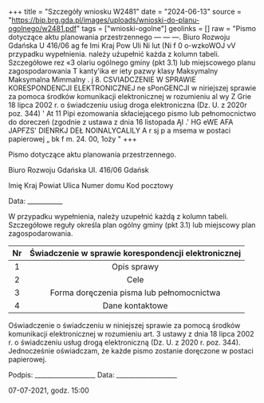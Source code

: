 +++
title = "Szczegóły wniosku W2481"
date = "2024-06-13"
source = "https://bip.brg.gda.pl/images/uploads/wnioski-do-planu-ogolnego/w2481.pdf"
tags = ["wnioski-ogolne"]
geolinks = []
raw = "Pismo dotyczące aktu planowania przestrzennego — — —. Biuro Rozwoju Gdańska  U 416/06 ag  fe Imi Kraj Pow Uli Ni lut (Ni f 0 o-wzkoWOJ vV przypadku wypełnienia. należy użupełnić każda z kolumn tabeli. Szczegółowe rez «3 olariu ogólnego gminy (pkt 3.1) lub miejscowego planu zagospodarowania T kanty'ika er iety pazwy klasy Maksymalny  Maksymalna  Mimmalny . j  8. CSVIADCZENIE W SPRAWIE KORESPONDENCJI ELEKTRONICZNEJ ne sPonGENCJI w niriejszej sprawie za pomoca środków komunikacji elektronicznej w rozumieniu al wy Z Grie 18 lipca 2002 r. o świadczeniu usiug droga elektroniczna (Dz. U. z 2020r poz. 344) ' At 11 Pipi ezomowania skłaciejącego pismo lub pełnomocnictwo do doreczeń (zgodnie z ustawa z dnia 16 listopada ĄI .' HG eWE AFA JAPFZS' DIENRKJ  DEŁ NOINALYCALILY A r sj p a msema w postaci papierowej „ bk f  m. 24. 00, 1oży "
+++

Pismo dotyczące aktu planowania przestrzennego.

Biuro Rozwoju Gdańska
Ul. 416/06
Gdańsk

Imię
Kraj
Powiat
Ulica
Numer domu
Kod pocztowy

Data: ___________

W przypadku wypełnienia, należy uzupełnić każdą z kolumn tabeli. Szczegółowe reguły określa plan ogólny gminy (pkt 3.1) lub miejscowy plan zagospodarowania.

| Nr | Świadczenie w sprawie korespondencji elektronicznej |
|:-:|:--------------------------------------------------:|
| 1  | Opis sprawy                                           |
| 2  | Cele                                                 |
| 3  | Forma doręczenia pisma lub pełnomocnictwa            |
| 4  | Dane kontaktowe                                       |

Oświadczenie o świadczeniu w niniejszej sprawie za pomocą środków komunikacji elektronicznej w rozumieniu art. 3 ustawy z dnia 18 lipca 2002 r. o świadczeniu usług drogą elektroniczną (Dz. U. z 2020 r. poz. 344).
Jednocześnie oświadczam, że każde pismo zostanie doręczone w postaci papierowej.

Podpis: ___________________
Data: ___________________

07-07-2021, godz. 15:00



